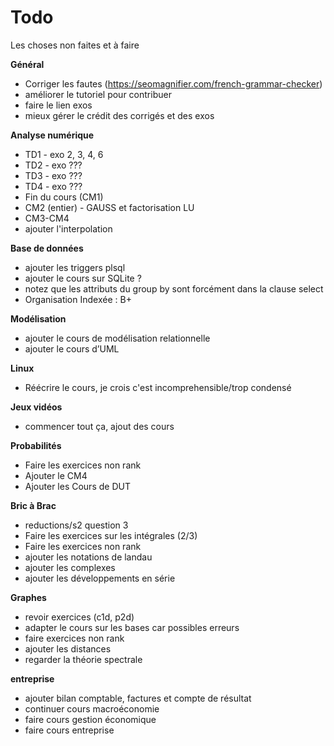 # Todo

Les choses non faites et à faire

**Général**
* Corriger les fautes (https://seomagnifier.com/french-grammar-checker)
* améliorer le tutoriel pour contribuer
* faire le lien exos
* mieux gérer le crédit des corrigés et des exos

**Analyse numérique**
* TD1 - exo 2, 3, 4, 6
* TD2 - exo ???
* TD3 - exo ???
* TD4 - exo ???
* Fin du cours (CM1)
* CM2 (entier) - GAUSS et factorisation LU
* CM3-CM4
* ajouter l'interpolation

**Base de données**
* ajouter les triggers plsql
* ajouter le cours sur SQLite ?
* notez que les attributs du group by sont forcément dans la clause select
* Organisation Indexée : B+

**Modélisation**
* ajouter le cours de modélisation relationnelle
* ajouter le cours d’UML

**Linux**
* Réécrire le cours, je crois c'est incomprehensible/trop condensé

**Jeux vidéos**
* commencer tout ça, ajout des cours

**Probabilités**
* Faire les exercices non rank
* Ajouter le CM4
* Ajouter les Cours de DUT

**Bric à Brac**
* reductions/s2 question 3
* Faire les exercices sur les intégrales (2/3)
* Faire les exercices non rank
* ajouter les notations de landau
* ajouter les complexes
* ajouter les développements en série

**Graphes**
* revoir exercices (c1d, p2d)
* adapter le cours sur les bases car possibles erreurs
* faire exercices non rank
* ajouter les distances
* regarder la théorie spectrale

**entreprise**
* ajouter bilan comptable, factures et compte de résultat
* continuer cours macroéconomie
* faire cours gestion économique
* faire cours entreprise